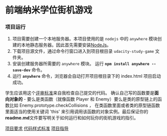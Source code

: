 
前端纳米学位街机游戏
===============================
### 项目运行
1. 项目需要创建一个本地服务器。本项目使用的是 `nodejs` 中的 `anywhere` 模块创建的本地静态服务器。因此首先需要安装[NodeJs](https://nodejs.org)。
2. 下载项目源文件，通过命令行窗口进入到项目根目录 `udacity-study-game` 文件夹。
3. 安装创建服务器所需要的 `anywhere` 模块。
	 运行 **`npm install anywhere --save-dev`** 命令。
4. 运行 **`anywhere`** 命令，浏览器会自动打开项目根目录下的 index.html 项目启动成功。


学生应该用这个[评审标准](https://review.udacity.com/#!/rubrics/499/view)来自我检查自己提交的代码。 确认自己写的函数要是**面向对象的** -  要么是类函数（就像函数 Player 和 Enemy）要么是类的原型链上的函数比如 Enemy.prototype.checkCollisions ， 在类函数里面或者类的原型链函数里面适当的使用关键词 'this' 来引用调用该函数的对象实例。最后保证你的**readme.md**文件要写明关于如何运行和如何玩你的街机游戏的指引。

[项目要求](https://review.udacity.com/#!/rubrics/499/view)
[代码样式标准](http://udacity.github.io/frontend-nanodegree-styleguide/javascript.html)
[项目指导](https://gdgdocs.org/document/d/1v01aScPjSWCCWQLIpFqvg3-vXLH2e8_SZQKC8jNO0Dc/pub?embedded=true)
